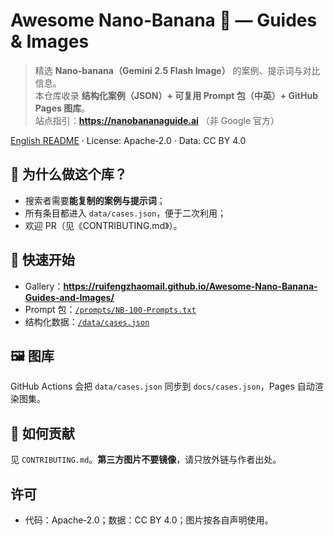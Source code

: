 
# Awesome Nano‑Banana 🍌 — Guides & Images

> 精选 **Nano‑banana（Gemini 2.5 Flash Image）** 的案例、提示词与对比信息。  
> 本仓库收录 **结构化案例（JSON）+ 可复用 Prompt 包（中英）+ GitHub Pages 图库**。  
> 站点指引：**https://nanobananaguide.ai** （非 Google 官方）

[English README](README_en.md) · License: Apache‑2.0 · Data: CC BY 4.0

## 🌟 为什么做这个库？
- 搜索者需要**能复制的案例与提示词**；
- 所有条目都进入 `data/cases.json`，便于二次利用；
- 欢迎 PR（见《CONTRIBUTING.md》）。

## 🚀 快速开始

- Gallery：**https://ruifengzhaomail.github.io/Awesome-Nano-Banana-Guides-and-Images/**
- Prompt 包：[`/prompts/NB-100-Prompts.txt`](prompts/NB-100-Prompts.txt)
- 结构化数据：[`/data/cases.json`](data/cases.json)

## 🖼 图库
GitHub Actions 会把 `data/cases.json` 同步到 `docs/cases.json`，Pages 自动渲染图集。

## 🙌 如何贡献
见 `CONTRIBUTING.md`。**第三方图片不要镜像**，请只放外链与作者出处。

## 许可
- 代码：Apache‑2.0；数据：CC BY 4.0；图片按各自声明使用。
